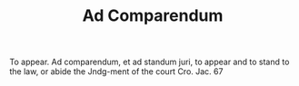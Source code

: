 ---
title: Ad Comparendum
letter: A
permalink: "/definitions/ad-comparendum.html"
body: To appear. Ad comparendum, et ad standum juri, to appear and to stand to the
  law, or abide the Jndg-ment of the court Cro. Jac. 67
published_at: '2018-07-07'
layout: post
---